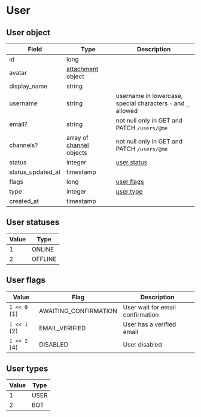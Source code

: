# User

## User object

| Field             | Type                                               | Description                                                   |
|-------------------|----------------------------------------------------|---------------------------------------------------------------|
| id                | long                                               |                                                               |
| avatar            | [attachment](attachment#attachment-object) object  |                                                               |
| display_name      | string                                             |                                                               |
| username          | string                                             | username in lowercase, special characters `-` and `_` allowed |
| email?            | string                                             | not null only in GET and PATCH `/users/@me`                   |
| channels?         | array of [channel](channel#channel-object) objects | not null only in GET and PATCH `/users/@me`                   |
| status            | integer                                            | [user status](user#user-statuses)                             |
| status_updated_at | timestamp                                          |                                                               |
| flags             | long                                               | [user flags](user#user-flags)                                 |
| type              | integer                                            | [user type](user#user-types)                                  |
| created_at        | timestamp                                          |                                                               |

## User statuses

| Value | Type    |
|-------|---------|
| 1     | ONLINE  |
| 2     | OFFLINE |

## User flags

| Value        | Flag                  | Description                      |
|--------------|-----------------------|----------------------------------|
| `1 << 0` (1) | AWAITING_CONFIRMATION | User wait for email confirmation |
| `1 << 1` (2) | EMAIL_VERIFIED        | User has a verified email        |
| `1 << 2` (4) | DISABLED              | User disabled                    |

## User types

| Value | Type |
|-------|------|
| 1     | USER |
| 2     | BOT  |
